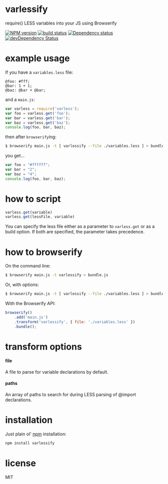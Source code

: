 # varlessify

require() LESS variables into your JS using Browserify

[![NPM version](https://badge.fury.io/js/varlessify.png)](http://badge.fury.io/js/varlessify)
[![build status](https://secure.travis-ci.org/smrq/varlessify.png)](http://travis-ci.org/smrq/varlessify)
[![Dependency status](https://david-dm.org/smrq/varlessify.png)](https://david-dm.org/smrq/varlessify) [![devDependency Status](https://david-dm.org/smrq/varlessify/dev-status.png)](https://david-dm.org/smrq/varlessify#info=devDependencies)

# example usage

If you have a `variables.less` file:

``` less
@foo: #fff;
@bar: 1 + 1;
@baz: @bar + @bar;
```

and a `main.js`:

``` js
var varless = require('varless');
var foo = varless.get('foo');
var bar = varless.get('bar');
var baz = varless.get('baz');
console.log(foo, bar, baz);
```

then after `browserify`ing:

``` sh
$ browserify main.js -t [ varlessify --file ./variables.less ] > bundle.js
```

you get...

``` js
var foo = "#ffffff";
var bar = "2";
var baz = "4";
console.log(foo, bar, baz);
```

# how to script

``` js
varless.get(variable)
varless.get(lessFile, variable)
```

You can specify the less file either as a parameter to `varless.get` or as a build option.  If both are specified, the parameter takes precedence.

# how to browserify

On the command line:

``` sh
$ browserify main.js -t varlessify > bundle.js
```

Or, with options:

``` sh
$ browserify main.js -t [ varlessify --file ./variables.less ] > bundle.js
```

With the Browserify API:

``` js
browserify()
    .add('main.js')
    .transform('varlessify', { file: './variables.less' })
    .bundle();
```

# transform options

#### file

A file to parse for variable declarations by default.

#### paths

An array of paths to search for during LESS parsing of @import declarations.

# installation

Just plain ol' [npm](https://npmjs.org/) installation:

``` sh
npm install varlessify
```

# license

MIT
